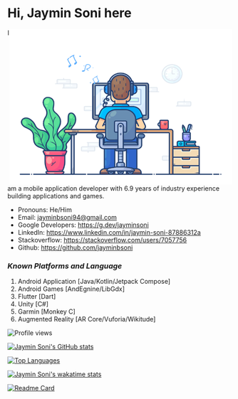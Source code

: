 # Hi, Jaymin Soni here 

<img align="right" src="https://github.com/jayminbsoni/jayminbsoni/blob/main/developer.gif" alt="developer" width="500" height="350"/> 

I am a mobile application developer with 6.9 years of industry experience building applications and games.
- Pronouns: He/Him
- Email: jayminbsoni94@gmail.com
- Google Developers: https://g.dev/jayminsoni
- LinkedIn: https://www.linkedin.com/in/jaymin-soni-87886312a
- Stackoverflow: https://stackoverflow.com/users/7057756
- Github: https://github.com/jayminbsoni


### **_Known Platforms and Language_**
1. Android Application [Java/Kotlin/Jetpack Compose]
2. Android Games [AndEgnine/LibGdx]
3. Flutter [Dart]
4. Unity [C#]
5. Garmin [Monkey C]
6. Augmented Reality [AR Core/Vuforia/Wikitude]

![Profile views](https://gpvc.arturio.dev/jayminbsoni)

[![Jaymin Soni's GitHub stats](https://github-readme-stats.vercel.app/api?username=jayminbsoni&show_icons=true&include_all_commits=true&count_private=true&theme=radical)](https://github.com/jayminbsoni/github-readme-stats)

[![Top Languages](https://github-readme-stats.vercel.app/api/top-langs/?username=jayminbsoni&langs_count=8)](https://github.com/jayminbsoni/github-readme-stats)

[![Jaymin Soni's wakatime stats](https://github-readme-stats.vercel.app/api/wakatime?username=jayminbsoni)](https://github.com/jayminbsoni/github-readme-stats)

[![Readme Card](https://github-readme-stats.vercel.app/api/pin/?username=jayminbsoni&repo=jayminbsoni)](https://github.com/jayminbsoni/github-readme-stats)